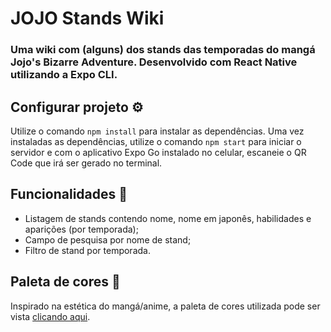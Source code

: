 # JOJO Stands Wiki
### Uma wiki com (alguns) dos stands das temporadas do mangá Jojo's Bizarre Adventure. Desenvolvido com React Native utilizando a Expo CLI.

## Configurar projeto ⚙️
Utilize o comando `npm install` para instalar as dependências.
Uma vez instaladas as dependências, utilize o comando `npm start` para iniciar o servidor e com o aplicativo Expo Go instalado no celular, escaneie o QR Code que irá ser gerado no terminal.

## Funcionalidades 📲
- Listagem de stands contendo nome, nome em japonês, habilidades e aparições (por temporada);
- Campo de pesquisa por nome de stand;
- Filtro de stand por temporada.

## Paleta de cores 🎨
Inspirado na estética do mangá/anime, a paleta de cores utilizada pode ser vista [clicando aqui](https://coolors.co/f5e1ee-b43e8f-6500b8-2c0066-290628). 

